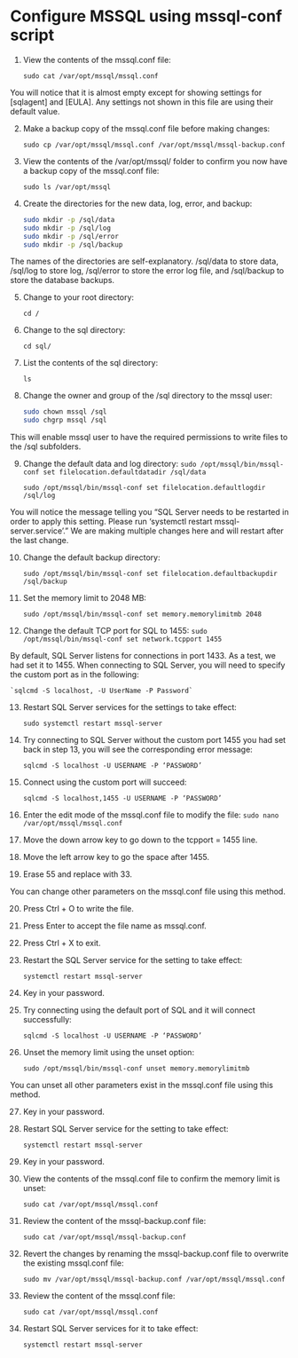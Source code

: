 # Configure MSSQL using mssql-conf script 

1. View the contents of the mssql.conf file:

    `sudo cat /var/opt/mssql/mssql.conf`

You will notice that it is almost empty except for showing settings for [sqlagent] and [EULA]. Any settings not shown in this file are using their default value.

2. Make a backup copy of the mssql.conf file before making changes:

    `sudo cp /var/opt/mssql/mssql.conf /var/opt/mssql/mssql-backup.conf`

3. View the contents of the /var/opt/mssql/ folder to confirm you now have a backup copy of the mssql.conf file:

    `sudo ls /var/opt/mssql`

4. Create the directories for the new data, log, error, and backup:

    ```sh 
    sudo mkdir -p /sql/data
    sudo mkdir -p /sql/log
    sudo mkdir -p /sql/error
    sudo mkdir -p /sql/backup
    ```

The names of the directories are self-explanatory. /sql/data to store data, /sql/log to store log, /sql/error to store the error log file, and /sql/backup to store the database backups.

5. Change to your root directory:

    `cd /`

6. Change to the sql directory:

    `cd sql/`

7. List the contents of the sql directory:

    `ls`

8. Change the owner and group of the /sql directory to the mssql user:

    ```sh 
    sudo chown mssql /sql
    sudo chgrp mssql /sql
    ```
This will enable mssql user to have the required permissions to write files to the /sql subfolders.

9. Change the default data and log directory:
    `sudo /opt/mssql/bin/mssql-conf set filelocation.defaultdatadir /sql/data`

    `sudo /opt/mssql/bin/mssql-conf set filelocation.defaultlogdir /sql/log`

You will notice the message telling you “SQL Server needs to be restarted in order to apply this setting. Please run ‘systemctl restart mssql-server.service’.” We are making multiple changes here and will restart after the last change.

10. Change the default backup directory:

    `sudo /opt/mssql/bin/mssql-conf set filelocation.defaultbackupdir /sql/backup`

11. Set the memory limit to 2048 MB:

    `sudo /opt/mssql/bin/mssql-conf set memory.memorylimitmb 2048`

12. Change the default TCP port for SQL to 1455:
    `sudo /opt/mssql/bin/mssql-conf set network.tcpport 1455`

By default, SQL Server listens for connections in port 1433. As a test, we had set it to 1455. When connecting to SQL Server, you will need to specify the custom port as in the following:

    `sqlcmd -S localhost, -U UserName -P Password`

13. Restart SQL Server services for the settings to take effect:

    `sudo systemctl restart mssql-server`

14. Try connecting to SQL Server without the custom port 1455 you had set back in step 13, you will see the corresponding error message:

    `sqlcmd -S localhost -U USERNAME -P ‘PASSWORD’`

15. Connect using the custom port will succeed:

    `sqlcmd -S localhost,1455 -U USERNAME -P ‘PASSWORD’`

16. Enter the edit mode of the mssql.conf file to modify the file:
    `sudo nano /var/opt/mssql/mssql.conf`

17. Move the down arrow key to go down to the tcpport = 1455 line.

18. Move the left arrow key to go the space after 1455.

19. Erase 55 and replace with 33.

You can change other parameters on the mssql.conf file using this method.

20. Press Ctrl + O to write the file.

21. Press Enter to accept the file name as mssql.conf.

22. Press Ctrl + X to exit.

23. Restart the SQL Server service for the setting to take effect:

    `systemctl restart mssql-server`

24. Key in your password.

25. Try connecting using the default port of SQL and it will connect successfully:

    `sqlcmd -S localhost -U USERNAME -P ‘PASSWORD’`

26. Unset the memory limit using the unset option:

    `sudo /opt/mssql/bin/mssql-conf unset memory.memorylimitmb`

You can unset all other parameters exist in the mssql.conf file using this method.

27. Key in your password.

28. Restart SQL Server service for the setting to take effect:

    `systemctl restart mssql-server`

29. Key in your password.

30. View the contents of the mssql.conf file to confirm the memory limit is unset:

    `sudo cat /var/opt/mssql/mssql.conf`

31. Review the content of the mssql-backup.conf file:

    `sudo cat /var/opt/mssql/mssql-backup.conf`

32. Revert the changes by renaming the mssql-backup.conf file to overwrite the existing mssql.conf file:

    `sudo mv /var/opt/mssql/mssql-backup.conf /var/opt/mssql/mssql.conf`

33. Review the content of the mssql.conf file:

    `sudo cat /var/opt/mssql/mssql.conf`

34. Restart SQL Server services for it to take effect:

    `systemctl restart mssql-server`



























